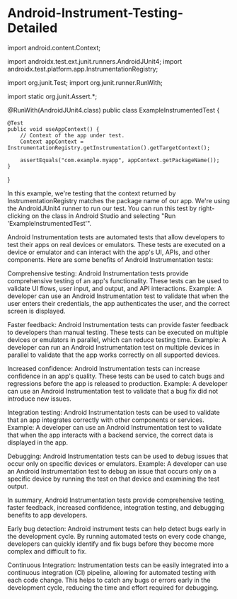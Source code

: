 # Android-Instrument-Testing-Detailed

import android.content.Context;

import androidx.test.ext.junit.runners.AndroidJUnit4;
import androidx.test.platform.app.InstrumentationRegistry;

import org.junit.Test;
import org.junit.runner.RunWith;

import static org.junit.Assert.*;

@RunWith(AndroidJUnit4.class)
public class ExampleInstrumentedTest {

    @Test
    public void useAppContext() {
        // Context of the app under test.
        Context appContext = InstrumentationRegistry.getInstrumentation().getTargetContext();

        assertEquals("com.example.myapp", appContext.getPackageName());
    }
}

In this example, we're testing that the context returned by InstrumentationRegistry matches the package name of our app. We're using the AndroidJUnit4 runner to run our test. You can run this test by right-clicking on the class in Android Studio and selecting "Run 'ExampleInstrumentedTest'".



Android Instrumentation tests are automated tests that allow developers to test their apps on real devices or emulators. These tests are executed on a device or emulator and can interact with the app's UI, APIs, and other components. Here are some benefits of Android Instrumentation tests:

Comprehensive testing: Android Instrumentation tests provide comprehensive testing of an app's functionality. These tests can be used to validate UI flows, user input, and output, and API interactions.
Example: A developer can use an Android Instrumentation test to validate that when the user enters their credentials, the app authenticates the user, and the correct screen is displayed.

Faster feedback: Android Instrumentation tests can provide faster feedback to developers than manual testing. These tests can be executed on multiple devices or emulators in parallel, which can reduce testing time.
Example: A developer can run an Android Instrumentation test on multiple devices in parallel to validate that the app works correctly on all supported devices.

Increased confidence: Android Instrumentation tests can increase confidence in an app's quality. These tests can be used to catch bugs and regressions before the app is released to production.
Example: A developer can use an Android Instrumentation test to validate that a bug fix did not introduce new issues.

Integration testing: Android Instrumentation tests can be used to validate that an app integrates correctly with other components or services.
Example: A developer can use an Android Instrumentation test to validate that when the app interacts with a backend service, the correct data is displayed in the app.

Debugging: Android Instrumentation tests can be used to debug issues that occur only on specific devices or emulators.
Example: A developer can use an Android Instrumentation test to debug an issue that occurs only on a specific device by running the test on that device and examining the test output.

In summary, Android Instrumentation tests provide comprehensive testing, faster feedback, increased confidence, integration testing, and debugging benefits to app developers.


Early bug detection: Android instrument tests can help detect bugs early in the development cycle. By running automated tests on every code change, developers can quickly identify and fix bugs before they become more complex and difficult to fix.

Continuous Integration: Instrumentation tests can be easily integrated into a continuous integration (CI) pipeline, allowing for automated testing with each code change. This helps to catch any bugs or errors early in the development cycle, reducing the time and effort required for debugging.

